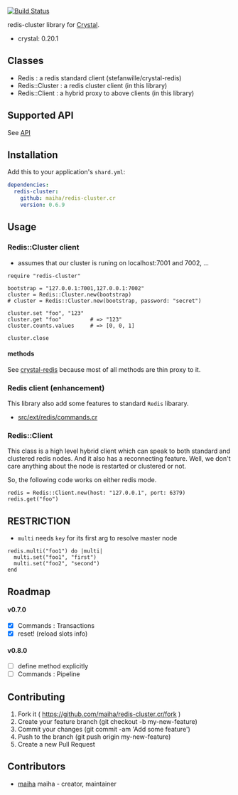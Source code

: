 [![Build Status](https://travis-ci.org/maiha/redis-cluster.cr.svg?branch=master)](https://travis-ci.org/maiha/redis-cluster.cr)

redis-cluster library for [Crystal](http://crystal-lang.org/).

- crystal: 0.20.1

## Classes

- Redis : a redis standard client (stefanwille/crystal-redis)
- Redis::Cluster : a redis cluster client (in this library)
- Redis::Client : a hybrid proxy to above clients (in this library)

## Supported API

See [API](https://github.com/maiha/redis-cluster.cr/blob/master/API.md)

## Installation

Add this to your application's `shard.yml`:

```yaml
dependencies:
  redis-cluster:
    github: maiha/redis-cluster.cr
    version: 0.6.9
```

## Usage

### Redis::Cluster client

- assumes that our cluster is runing on localhost:7001 and 7002, ...

```crystal
require "redis-cluster"

bootstrap = "127.0.0.1:7001,127.0.0.1:7002"
cluster = Redis::Cluster.new(bootstrap)
# cluster = Redis::Cluster.new(bootstrap, password: "secret")

cluster.set "foo", "123"
cluster.get "foo"         # => "123"
cluster.counts.values     # => [0, 0, 1]

cluster.close
```

#### methods

See [crystal-redis](https://github.com/stefanwille/crystal-redis) because most of all methods are thin proxy to it.

### Redis client (enhancement)

This library also add some features to standard `Redis` libarary.
- [src/ext/redis/commands.cr](src/ext/redis/commands.cr)

### Redis::Client

This class is a high level hybrid client which can speak to both
standard and clustered redis nodes. And it also has a reconnecting feature.
Well, we don't care anything about the node is restarted or clustered or not. 

So, the following code works on either redis mode.

```crystal
redis = Redis::Client.new(host: "127.0.0.1", port: 6379)
redis.get("foo")
```

## RESTRICTION

- `multi` needs `key` for its first arg to resolve master node

```crystal
redis.multi("foo1") do |multi|
  multi.set("foo1", "first")
  multi.set("foo2", "second")
end
```

## Roadmap

#### v0.7.0

- [x] Commands : Transactions
- [x] reset! (reload slots info)

#### v0.8.0

- [ ] define method explicitly
- [ ] Commands : Pipeline

## Contributing

1. Fork it ( https://github.com/maiha/redis-cluster.cr/fork )
2. Create your feature branch (git checkout -b my-new-feature)
3. Commit your changes (git commit -am 'Add some feature')
4. Push to the branch (git push origin my-new-feature)
5. Create a new Pull Request


## Contributors

- [maiha](https://github.com/maiha) maiha - creator, maintainer
